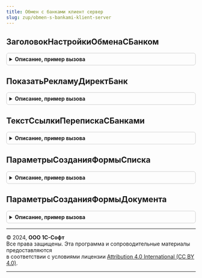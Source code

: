 ```yaml
---
title: Обмен с банками клиент сервер
slug: zup/obmen-s-bankami-klient-server
---
```



## ЗаголовокНастройкиОбменаСБанком
<details style="margin: 1em 0; padding: 0.5em; border: 1px solid #ccc; border-radius: 6px;">

<summary style="font-weight: bold; cursor: pointer;">Описание, пример вызова</summary>

```bsl

// Формирует текст гиперссылки для размещения в форме элемента справочника БанковскиеСчетаОрганизации.
//
// Параметры:
//  Организация  - СправочникСсылка.Организации - организация, указанная в счете.
//  Банк  - СправочникСсылка.КлассификаторБанков - банк, указанный в счете.
//
// Возвращаемое значение:
//   Строка - текст для гиперссылки.
//
Функция ЗаголовокНастройкиОбменаСБанком(Знач Организация, Знач Банк) Экспорт
```

Пример вызова
```bsl
Результат = ОбменСБанкамиКлиентСервер.ЗаголовокНастройкиОбменаСБанком(Организация, Банк) 
```
</details>

## ПоказатьРекламуДиректБанк
<details style="margin: 1em 0; padding: 0.5em; border: 1px solid #ccc; border-radius: 6px;">

<summary style="font-weight: bold; cursor: pointer;">Описание, пример вызова</summary>

```bsl

// Управляет видимостью и содержанием контекстной рекламы 1С:ДиректБанк.
//
// Параметры:
//  ГруппаРекламы - ГруппаФормы - группа элементов контекстной рекламы;
//  ДекорацияТекстРекламы - ДекорацияФормы - декорация, в заголовке которой отображается текст рекламы.
//
Процедура ПоказатьРекламуДиректБанк(ГруппаРекламы, ДекорацияТекстРекламы) Экспорт
```

Пример вызова
```bsl
ОбменСБанкамиКлиентСервер.ПоказатьРекламуДиректБанк(ГруппаРекламы, ДекорацияТекстРекламы) 
```
</details>

## ТекстСсылкиПерепискаСБанками
<details style="margin: 1em 0; padding: 0.5em; border: 1px solid #ccc; border-radius: 6px;">

<summary style="font-weight: bold; cursor: pointer;">Описание, пример вызова</summary>

```bsl

// Возвращает текст гиперссылки для открытия переписки с банками
//
// Возвращаемое значение:
//  Строка - текст гиперссылки
//  Неопределено - нет настройки обмена с письмами. Гиперссылку не нужно выводить.
//
Функция ТекстСсылкиПерепискаСБанками() Экспорт
```

Пример вызова
```bsl
Результат = ОбменСБанкамиКлиентСервер.ТекстСсылкиПерепискаСБанками() 
```
</details>

## ПараметрыСозданияФормыСписка
<details style="margin: 1em 0; padding: 0.5em; border: 1px solid #ccc; border-radius: 6px;">

<summary style="font-weight: bold; cursor: pointer;">Описание, пример вызова</summary>

```bsl

// Формирует параметры создания формы списка документов.
//
// Возвращаемое значение:
//   Структура - содержит поля:
//     * ГруппаКоманд - Структура - параметры создания группы команд 1С:ДиректБанк, содержит поля:
//        ** Добавить - Булево - если Истина (по умолчанию), то группа команд будет создана автоматически
//        ** Родитель - ГруппаФормы, ТаблицаФормы, ФормаКлиентскогоПриложения - родитель для добавляемого элемента.
//                      Если не задан, то родителем будет являться ФормаОбъект.КоманднаяПанель.
//        ** МестоРасположения - Строка - имя элемента, перед которым нужно разместить группу команд.
//                                        Если не задан, то группа помещается в конец командной панели формы.
//     * ДинамическийСписок - Структура - параметры изменения запроса динамического списка:
//        ** Изменить - Булево - если Истина (по умолчанию), то в запрос динамического списка добавляются
//                               дополнительные поля.
//        ** ИмяРеквизита - Строка - имя реквизита формы динамического списка. "Список" по-умолчанию.
//     * СписокДокументов - Структура - параметры добавления колонок в список документов:
//        ** ДобавитьКолонки - Булево - если Истина (по умолчанию), то в список добавляются дополнительные колонки.
//        ** ИмяЭлемента - Строка - имя элемента формы динамического списка документов. "Список" по-умолчанию
//        ** ИмяРеквизита - Строка - имя реквизита формы динамического списка документов. "Список" по-умолчанию
//        ** МестоРасположения - Строка - имя элемента, перед которым нужно разместить новую колонку.
//                                        Если не задан, то перемещается в конец колонок таблицы.
//     * ПерепискаСБанками - Структура - параметры добавления ссылки на переписку с банками:
//        ** ДобавитьСсылку - Булево - если Истина (по умолчанию), то добавляется ссылка на переписку с банками.
//        ** Родитель - Строка - имя родителя добавляемого элемента.
//                               Если не указан, то элемент добавляется в конец формы.
//        ** МестоРасположения - Строка - имя элемента, перед которым нужно разместить ссылку на переписку с банками.
//     * Реклама - Структура - параметры отображения рекламы ДиректБанк:
//        ** Добавить - Булево - если Истина (по умолчанию), то на форму добавляется реклама ДиректБанка.
//        ** Родитель - Строка - имя родителя добавляемого элемента.
//                               Если не указан, то элемент добавляется в конец формы.
//        ** МестоРасположения - Строка - имя элемента, перед которым нужно разместить рекламу.
//
Функция ПараметрыСозданияФормыСписка() Экспорт
```

Пример вызова
```bsl
Результат = ОбменСБанкамиКлиентСервер.ПараметрыСозданияФормыСписка() 
```
</details>

## ПараметрыСозданияФормыДокумента
<details style="margin: 1em 0; padding: 0.5em; border: 1px solid #ccc; border-radius: 6px;">

<summary style="font-weight: bold; cursor: pointer;">Описание, пример вызова</summary>

```bsl

// Формирует параметры для дополнения формы документа
//
// Возвращаемое значение:
//  Структура - Описание:
//    * МестоРасположенияСостояния - Строка - элемент, перед которым нужно разместить состояние документа.
//    * РодительСостояния - Строка - элемент, в котором нужно разместить состояние.
Функция ПараметрыСозданияФормыДокумента() Экспорт
```

Пример вызова
```bsl
Результат = ОбменСБанкамиКлиентСервер.ПараметрыСозданияФормыДокумента() 
```
</details>

---

© 2024, **ООО 1С-Софт**  
Все права защищены. Эта программа и сопроводительные материалы предоставляются  
в соответствии с условиями лицензии [Attribution 4.0 International (CC BY 4.0)](https://creativecommons.org/licenses/by/4.0/legalcode).

---
